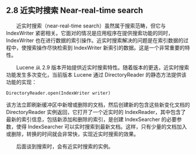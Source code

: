 ## 2.8 近实时搜索 Near-real-time search ##

&emsp;&emsp;近实时搜索（near-real-time search）虽然属于搜索范畴，但它与 IndexWriter 紧密相关。它面对的情况是应用程序在提供搜索功能的同时，IndexWriter 也在进行数据的索引操作。近实时搜索解决的问题是在索引数据的过程中，使搜索操作尽快检索到 IndexWriter 新索引的数据。这是一个非常重要的特性。

&emsp;&emsp;Lucene 从 2.9 版本开始提供近实时搜索特性。随着版本的更迭，近实时搜索功能发生多次变化，当前版本 Lucene 通过 DirectoryReader 的静态方法提供该功能的实现：
```
DirectoryReader.open(IndexWriter writer)
```

该方法立即刷新缓冲区中新增或删除的文档，然后创建新的包含这些新变化文档的 DirectoryReader 实例返回，它打开了一个近实时的 IndexReader，其中包含了最新的索引信息，包括新添加和删除的索引，是创建 IndexSearcher 的必要参数，使得 IndexSearcher 可以实时搜索到最新文档。这样，只有少量的文档加入或删除，转换的时间就会非常快，实现近实时搜索的效果。

&emsp;&emsp;后面谈到搜索时，会有近实时搜索的实例。

